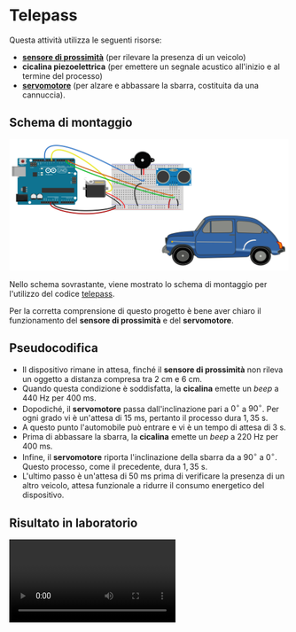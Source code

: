 # Telepass

Questa attività utilizza le seguenti risorse:

* **[sensore di prossimità](../parking)** (per rilevare la presenza di un veicolo)
* **cicalina piezoelettrica** (per emettere un segnale acustico all'inizio e al termine del processo)
* **[servomotore](../servo)** (per alzare e abbassare la sbarra, costituita da una cannuccia).

## Schema di montaggio

![Schema di montaggio](telepass-schema-montaggio.svg)

Nello schema sovrastante, viene mostrato lo schema di montaggio per l'utilizzo del codice [telepass](telepass/telepass.ino).

Per la corretta comprensione di questo progetto è bene aver chiaro il funzionamento del **sensore di prossimità** e del **servomotore**.

## Pseudocodifica

* Il dispositivo rimane in attesa, finché il **sensore di prossimità** non rileva un oggetto a distanza compresa tra $2~\text{cm}$ e  $6~\text{cm}$.
* Quando questa condizione è soddisfatta, la **cicalina** emette un _beep_ a $440~\text{Hz}$ per $400~\text{ms}$.
* Dopodiché, il **servomotore** passa dall'inclinazione pari a $0^\circ$ a $90^\circ$. Per ogni grado vi è un'attesa di $15~\text{ms}$, pertanto il processo dura $1,35~\text{s}$.
* A questo punto l'automobile può entrare e vi è un tempo di attesa di $3~\text{s}$.
* Prima di abbassare la sbarra, la **cicalina** emette un _beep_ a $220~\text{Hz}$ per $400~\text{ms}$.
* Infine, il **servomotore** riporta l'inclinazione della sbarra da a $90^\circ$ a $0^\circ$. Questo processo, come il precedente, dura $1,35~\text{s}$.
* L'ultimo passo è un'attesa di $50~\text{ms}$ prima di verificare la presenza di un altro veicolo, attesa funzionale a ridurre il consumo energetico del dispositivo.

## Risultato in laboratorio

![Breve video di 10 s che mostra il funzionamento del programma e del circuito](https://raw.githubusercontent.com/galessandroni/liceo-marconi/classi/Robotica/Arduino/telepass/Telepass.mp4)

